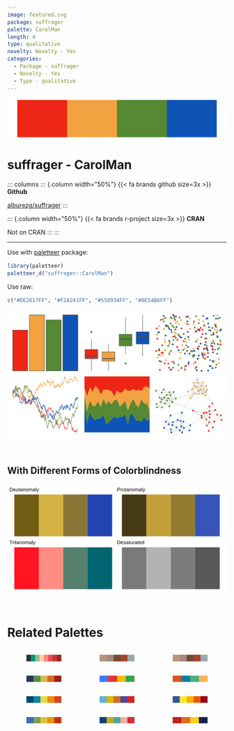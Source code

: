 ```yaml
---
image: featured.svg
package: suffrager
palette: CarolMan
length: 4
type: qualitative
novelty: Novelty - Yes
categories:
  - Package - suffrager
  - Novelty - Yes
  - Type - qualitative
---
```


![](featured.svg)

# suffrager - CarolMan 

::: columns
::: {.column width="50%"}
{{< fa brands github size=3x >}}
**Github**

[alburezg/suffrager](https://github.com/alburezg/suffrager)
:::

::: {.column width="50%"}
{{< fa brands r-project size=3x >}}
**CRAN**

Not on CRAN
:::
:::

<hr> 

Use with [paletteer](https://emilhvitfeldt.github.io/paletteer/) package:

```r
library(paletteer)
paletteer_d("suffrager::CarolMan")
```

Use raw:

```r
c("#EE2617FF", "#F2A241FF", "#558934FF", "#0E54B6FF")
``` 

![](examples.png) 

  <br>
  
  ## With Different Forms of Colorblindness
  
  ![](colorblind.svg) 

<br>

# Related Palettes

<div class="list" style="display: grid; grid-template-columns: auto auto auto;"> <figure class="figure">
<a href="../../awtools/a_palette/"> <img src="../../awtools/a_palette/featured.svg" style="width: 100%;" class="figure-img"></a>
</figure> <figure class="figure">
<a href="../../ButterflyColors/hamadryas_feronia/"> <img src="../../ButterflyColors/hamadryas_feronia/featured.svg" style="width: 100%;" class="figure-img"></a>
</figure> <figure class="figure">
<a href="../../ButterflyColors/hamadryas_feronia/"> <img src="../../ButterflyColors/hamadryas_feronia/featured.svg" style="width: 100%;" class="figure-img"></a>
</figure> <figure class="figure">
<a href="../../lisa/GeneDavis/"> <img src="../../lisa/GeneDavis/featured.svg" style="width: 100%;" class="figure-img"></a>
</figure> <figure class="figure">
<a href="../../yarrr/google/"> <img src="../../yarrr/google/featured.svg" style="width: 100%;" class="figure-img"></a>
</figure> <figure class="figure">
<a href="../../MetBrewer/Egypt/"> <img src="../../MetBrewer/Egypt/featured.svg" style="width: 100%;" class="figure-img"></a>
</figure> <figure class="figure">
<a href="../../PNWColors/Bay/"> <img src="../../PNWColors/Bay/featured.svg" style="width: 100%;" class="figure-img"></a>
</figure> <figure class="figure">
<a href="../../fishualize/Pronotogrammus_martinicensis/"> <img src="../../fishualize/Pronotogrammus_martinicensis/featured.svg" style="width: 100%;" class="figure-img"></a>
</figure> <figure class="figure">
<a href="../../soilpalettes/redox2/"> <img src="../../soilpalettes/redox2/featured.svg" style="width: 100%;" class="figure-img"></a>
</figure> <figure class="figure">
<a href="../../lisa/RobertDelaunay/"> <img src="../../lisa/RobertDelaunay/featured.svg" style="width: 100%;" class="figure-img"></a>
</figure> <figure class="figure">
<a href="../../PrettyCols/Fun/"> <img src="../../PrettyCols/Fun/featured.svg" style="width: 100%;" class="figure-img"></a>
</figure> <figure class="figure">
<a href="../../suffrager/london/"> <img src="../../suffrager/london/featured.svg" style="width: 100%;" class="figure-img"></a>
</figure> 
</div>
